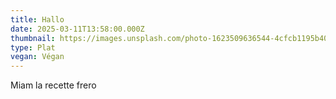 ```yaml
---
title: Hallo
date: 2025-03-11T13:58:00.000Z
thumbnail: https://images.unsplash.com/photo-1623509636544-4cfcb1195b40?w=600&auto=format&fit=crop&q=60&ixlib=rb-4.0.3&ixid=M3wxMjA3fDB8MHxzZWFyY2h8NHx8cmFtZW4lMjB2ZWdhbnxlbnwwfHwwfHx8MA%3D%3D
type: Plat
vegan: Végan
---
```

Miam la recette frero
